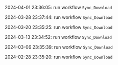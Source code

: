 2024-04-01 23:36:05: run workflow `Sync_Download` 

2024-03-28 23:37:44: run workflow `Sync_Download` 

2024-03-20 23:35:25: run workflow `Sync_Download` 

2024-03-13 23:34:52: run workflow `Sync_Download` 

2024-03-06 23:35:39: run workflow `Sync_Download` 

2024-02-28 23:35:20: run workflow `Sync_Download` 


